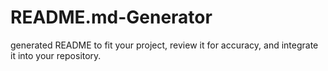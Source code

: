 # README.md-Generator
generated README to fit your project, review it for accuracy, and integrate it into your repository.
